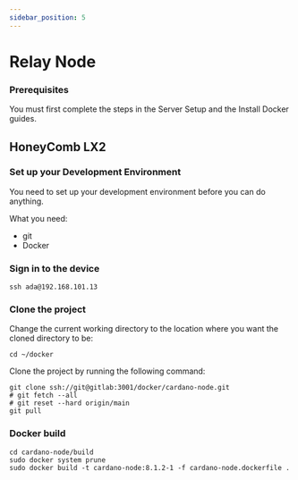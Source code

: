 ```yaml
---
sidebar_position: 5
---
```


# Relay Node

### Prerequisites

You must first complete the steps in the Server Setup and the Install Docker guides.

## HoneyComb LX2

### Set up your Development Environment

You need to set up your development environment before you can do anything.

What you need:

* git
* Docker

### Sign in to the device

```
ssh ada@192.168.101.13
```

### Clone the project

Change the current working directory to the location where you want the cloned directory to be:

```
cd ~/docker
```

Clone the project by running the following command:

```
git clone ssh://git@gitlab:3001/docker/cardano-node.git
# git fetch --all
# git reset --hard origin/main
git pull
```

### Docker build

```
cd cardano-node/build
sudo docker system prune
sudo docker build -t cardano-node:8.1.2-1 -f cardano-node.dockerfile .
```

